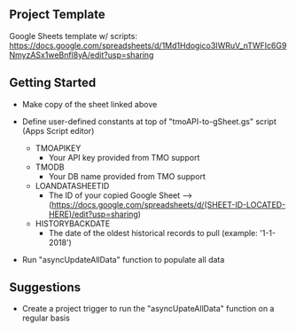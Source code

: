 Project Template
-----------------------------------------
Google Sheets template w/ scripts: https://docs.google.com/spreadsheets/d/1Md1Hdogico3IWRuV_nTWFIc6G9NmyzASx1weBnfl8yA/edit?usp=sharing


Getting Started
-----------------------------------------
- Make copy of the sheet linked above

- Define user-defined constants at top of "tmoAPI-to-gSheet.gs" script (Apps Script editor)
    - TMOAPIKEY
        - Your API key provided from TMO support
    - TMODB
        - Your DB name provided from TMO support
    - LOANDATASHEETID
        - The ID of your copied Google Sheet --> (https://docs.google.com/spreadsheets/d/(SHEET-ID-LOCATED-HERE)/edit?usp=sharing)
    - HISTORYBACKDATE
        - The date of the oldest historical records to pull (example: '1-1-2018')

- Run "asyncUpdateAllData" function to populate all data


Suggestions
-----------------------------------------
- Create a project trigger to run the "asyncUpateAllData" function on a regular basis
